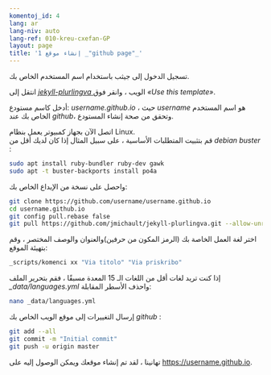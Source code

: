 ```yaml
---
komentoj_id: 4
lang: ar
lang-niv: auto
lang-ref: 010-kreu-cxefan-GP
layout: page
title: 'إنشاء موقع 1 _"github page"_'
---
```


تسجيل الدخول إلى جيثب باستخدام اسم المستخدم الخاص بك.  

انتقل إلى [ _jekyll-plurlingva_ ](https://github.com/jmichault/jekyll-plurlingva)الويب ، وانقر فوق _«Use this template»_.

أدخل كاسم مستودع: _username.github.io_ ، حيث _username_ هو اسم المستخدم الخاص بك عند _github_، وتحقق من صحة إنشاء المستودع.

اتصل الآن بجهاز كمبيوتر يعمل بنظام Linux.  
قم بتثبيت المتطلبات الأساسية ، على سبيل المثال إذا كان لديك أقل من _debian buster_ :
```bash
sudo apt install ruby-bundler ruby-dev gawk
sudo apt -t buster-backports install po4a
```

واحصل على نسخة من الإيداع الخاص بك:
```bash
git clone https://github.com/username/username.github.io
cd username.github.io
git config pull.rebase false
git pull https://github.com/jmichault/jekyll-plurlingva.git --allow-unrelated-histories
```

اختر لغة العمل الخاصة بك (الرمز المكون من حرفين)والعنوان والوصف المختصر ، وقم بتهيئة الموقع:
```bash
_scripts/komenci xx "Via titolo" "Via priskribo"
```

إذا كنت تريد لغات أقل من اللغات الـ 15 المعدة مسبقًا ، فقم بتحرير الملف _\_data/languages.yml_ واحذف الأسطر المقابلة:
```bash
nano _data/languages.yml
```

إرسال التغييرات إلى موقع الويب الخاص بك _github_ :
```bash
git add --all
git commit -m "Initial commit"
git push -u origin master
```

تهانينا ، لقد تم إنشاء موقعك ويمكن الوصول إليه على https://username.github.io.

